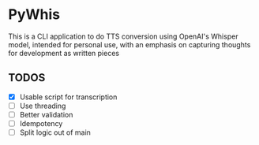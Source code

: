 # PyWhis

This is a CLI application to do TTS conversion using OpenAI's Whisper model,
intended for personal use, with an emphasis on capturing thoughts for
development as written pieces

## TODOS
- [x] Usable script for transcription
- [ ] Use threading
- [ ] Better validation
- [ ] Idempotency
- [ ] Split logic out of main
